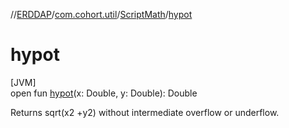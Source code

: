 //[ERDDAP](../../../index.md)/[com.cohort.util](../index.md)/[ScriptMath](index.md)/[hypot](hypot.md)

# hypot

[JVM]\
open fun [hypot](hypot.md)(x: Double, y: Double): Double

Returns sqrt(x2 +y2) without intermediate overflow or underflow.